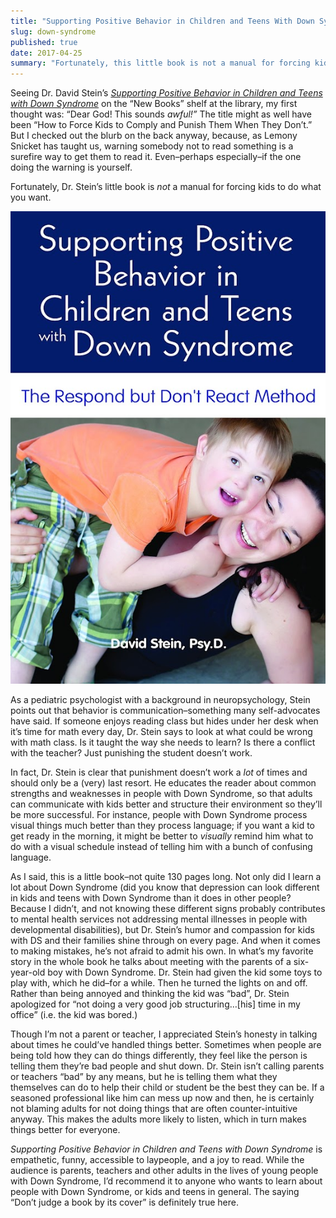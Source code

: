 ```yaml
---
title: "Supporting Positive Behavior in Children and Teens With Down Syndrome Is Actually a Great Book"
slug: down-syndrome
published: true
date: 2017-04-25
summary: "Fortunately, this little book is not a manual for forcing kids to do what you want."
---
```


Seeing Dr. David Stein’s [*Supporting Positive Behavior in Children and Teens with Down Syndrome*](https://www.amazon.com/Supporting-Positive-Behavior-Children-Syndrome/dp/1606132636) on the “New Books” shelf at the library, my first thought was: “Dear God! This sounds *awful!”* The title might as well have been “How to Force Kids to Comply and Punish Them When They Don’t.” But I checked out the blurb on the back anyway, because, as Lemony Snicket has taught us, warning somebody not to read something is a surefire way to get them to read it. Even–perhaps especially–if the one doing the warning is yourself.

Fortunately, Dr. Stein’s little book is *not* a manual for forcing kids to do what you want.

![Cover of 'Supporting Positive Behavior in Children and Teens with Downs Syndrome'](positivebehaviords.jpg)

As a pediatric psychologist with a background in neuropsychology, Stein points out that behavior is communication–something many self-advocates have said. If someone enjoys reading class but hides under her desk when it’s time for math every day, Dr. Stein says to look at what could be wrong with math class. Is it taught the way she needs to learn? Is there a conflict with the teacher? Just punishing the student doesn’t work.

In fact, Dr. Stein is clear that punishment doesn’t work a *lot* of times and should only be a (very) last resort. He educates the reader about common strengths and weaknesses in people with Down Syndrome, so that adults can communicate with kids better and structure their environment so they’ll be more successful. For instance, people with Down Syndrome process visual things much better than they process language; if you want a kid to get ready in the morning, it might be better to *visually* remind him what to do with a visual schedule instead of telling him with a bunch of confusing language.

As I said, this is a little book–not quite 130 pages long. Not only did I learn a lot about Down Syndrome (did you know that depression can look different in kids and teens with Down Syndrome than it does in other people? Because I didn’t, and not knowing these different signs probably contributes to mental health services not addressing mental illnesses in people with developmental disabilities), but Dr. Stein’s humor and compassion for kids with DS and their families shine through on every page. And when it comes to making mistakes, he’s not afraid to admit his own. In what’s my favorite story in the whole book he talks about meeting with the parents of a six-year-old boy with Down Syndrome. Dr. Stein had given the kid some toys to play with, which he did–for a while. Then he turned the lights on and off. Rather than being annoyed and thinking the kid was “bad”, Dr. Stein apologized for “not doing a very good job structuring…[his] time in my office” (i.e. the kid was bored.)

Though I’m not a parent or teacher, I appreciated Stein’s honesty in talking about times he could’ve handled things better. Sometimes when people are being told how they can do things differently, they feel like the person is telling them they’re bad people and shut down. Dr. Stein isn’t calling parents or teachers “bad” by any means, but he is telling them what they themselves can do to help their child or student be the best they can be. If a seasoned professional like him can mess up now and then, he is certainly not blaming adults for not doing things that are often counter-intuitive anyway. This makes the adults more likely to listen, which in turn makes things better for everyone.

*Supporting Positive Behavior in Children and Teens with Down Syndrome* is empathetic, funny, accessible to laypeople, and a joy to read. While the audience is parents, teachers and other adults in the lives of young people with Down Syndrome, I’d recommend it to anyone who wants to learn about people with Down Syndrome, or kids and teens in general. The saying “Don’t judge a book by its cover” is definitely true here.
